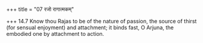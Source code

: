 +++
title = "07 रजो रागात्मकम्"

+++
14.7 Know thou Rajas to be of the nature of passion, the source of
thirst (for sensual enjoyment) and attachment; it binds fast, O Arjuna,
the embodied one by attachment to action.
